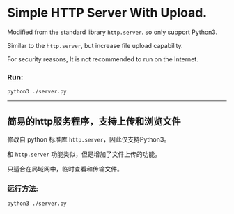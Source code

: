 # Simple HTTP Server With Upload.
Modified from the standard library `http.server`. so only support Python3.

Similar to the `http.server`, 
but increase file upload capability.

For security reasons, It is not recommended to run on the Internet.

### Run:
```
python3 ./server.py
```

---

## 简易的http服务程序，支持上传和浏览文件
修改自 python 标准库 `http.server`，因此仅支持Python3。

和 `http.server` 功能类似，但是增加了文件上传的功能。

只适合在局域网中，临时查看和传输文件。

### 运行方法:
```
python3 ./server.py
```
